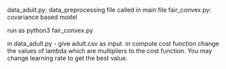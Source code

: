 
data_adult.py: data_preprocessing file called in main file
fair_convex.py: covariance based model

run as python3 fair_convex.py

in data_adult.py - give adult.csv as input. 
in compute cost function change the values of lambda which are multipliers to the cost function.
You may change learning rate to get the best value. 

